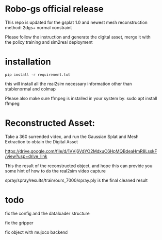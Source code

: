 # Robo-gs official release
This repo is updated for the gsplat 1.0 and newest mesh reconstruction method: 2dgs+ normal constraint

Please follow the instruction and generate the digital asset, merge it with the policy training and sim2real deployment

# installation
```shell
pip install -r requirement.txt
```
this will install all the real2sim necessary information other than stablenormal and colmap

Please also make sure ffmpeg is installed in your system by: sudo apt install ffmpeg


# Reconstructed Asset:


Take a 360 surrended video, and run the Gaussian Splat and Mesh Extraction to obtain the Digital Asset

https://drive.google.com/file/d/1VVj6VdYO2MdxuC6HpMQBdeaHmR8LsskF/view?usp=drive_link

This the result of the reconstructed object, and hope this can provide you some hint of how to do the real2sim video capture

spray/spray/results/train/ours_7000/spray.ply is the final cleaned result


# todo

fix the config and the dataloader structure


fix the gripper 

fix object with mujoco backend



